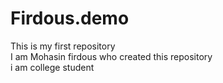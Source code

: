 # Firdous.demo
This is my first repository <br>
I am Mohasin firdous who created this repository<br>
i am college student